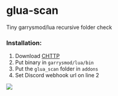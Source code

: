 # glua-scan
Tiny garrysmod/lua recursive folder check

### Installation:
1) Download [CHTTP](https://github.com/timschumi/gmod-chttp/releases/latest)
2) Put binary in `garrysmod/lua/bin`
3) Put the `glua_scan` folder in `addons`
4) Set Discord webhook url on line 2

![](https://i.imgur.com/YsasITo.gif)
